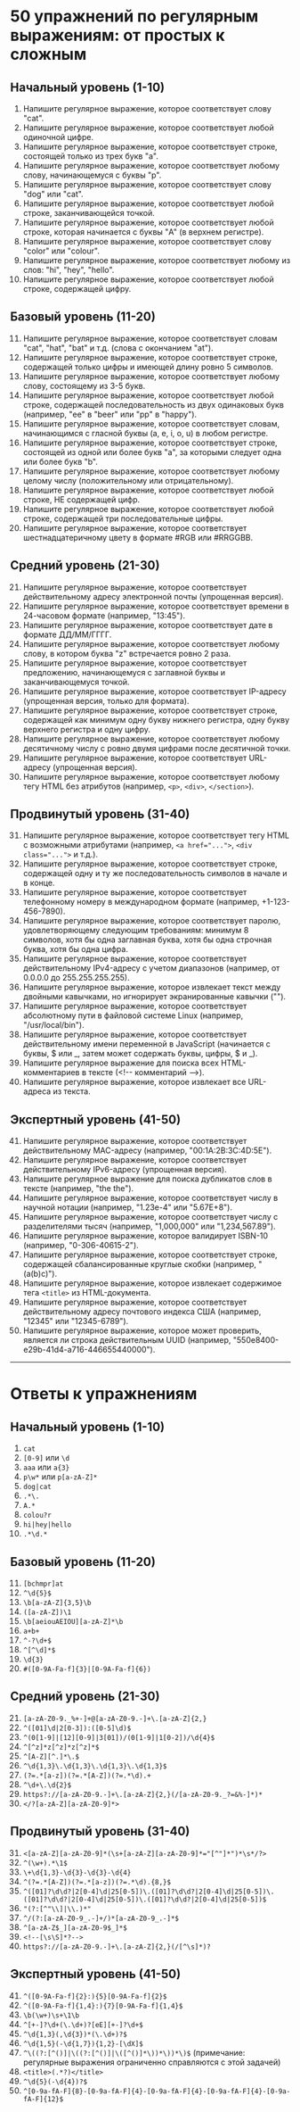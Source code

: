 # 50 упражнений по регулярным выражениям: от простых к сложным

## Начальный уровень (1-10)

1. Напишите регулярное выражение, которое соответствует слову "cat".
2. Напишите регулярное выражение, которое соответствует любой одиночной цифре.
3. Напишите регулярное выражение, которое соответствует строке, состоящей только из трех букв "a".
4. Напишите регулярное выражение, которое соответствует любому слову, начинающемуся с буквы "p".
5. Напишите регулярное выражение, которое соответствует слову "dog" или "cat".
6. Напишите регулярное выражение, которое соответствует любой строке, заканчивающейся точкой.
7. Напишите регулярное выражение, которое соответствует любой строке, которая начинается с буквы "A" (в верхнем регистре).
8. Напишите регулярное выражение, которое соответствует слову "color" или "colour".
9. Напишите регулярное выражение, которое соответствует любому из слов: "hi", "hey", "hello".
10. Напишите регулярное выражение, которое соответствует любой строке, содержащей цифру.

## Базовый уровень (11-20)

11. Напишите регулярное выражение, которое соответствует словам "cat", "hat", "bat" и т.д. (слова с окончанием "at").
12. Напишите регулярное выражение, которое соответствует строке, содержащей только цифры и имеющей длину ровно 5 символов.
13. Напишите регулярное выражение, которое соответствует любому слову, состоящему из 3-5 букв.
14. Напишите регулярное выражение, которое соответствует любой строке, содержащей последовательность из двух одинаковых букв (например, "ee" в "beer" или "pp" в "happy").
15. Напишите регулярное выражение, которое соответствует словам, начинающимся с гласной буквы (a, e, i, o, u) в любом регистре.
16. Напишите регулярное выражение, которое соответствует строке, состоящей из одной или более букв "a", за которыми следует одна или более букв "b".
17. Напишите регулярное выражение, которое соответствует любому целому числу (положительному или отрицательному).
18. Напишите регулярное выражение, которое соответствует любой строке, НЕ содержащей цифр.
19. Напишите регулярное выражение, которое соответствует любой строке, содержащей три последовательные цифры.
20. Напишите регулярное выражение, которое соответствует шестнадцатеричному цвету в формате \#RGB или \#RRGGBB.

## Средний уровень (21-30)

21. Напишите регулярное выражение, которое соответствует действительному адресу электронной почты (упрощенная версия).
22. Напишите регулярное выражение, которое соответствует времени в 24-часовом формате (например, "13:45").
23. Напишите регулярное выражение, которое соответствует дате в формате ДД/ММ/ГГГГ.
24. Напишите регулярное выражение, которое соответствует любому слову, в котором буква "z" встречается ровно 2 раза.
25. Напишите регулярное выражение, которое соответствует предложению, начинающемуся с заглавной буквы и заканчивающемуся точкой.
26. Напишите регулярное выражение, которое соответствует IP-адресу (упрощенная версия, только для формата).
27. Напишите регулярное выражение, которое соответствует строке, содержащей как минимум одну букву нижнего регистра, одну букву верхнего регистра и одну цифру.
28. Напишите регулярное выражение, которое соответствует любому десятичному числу с ровно двумя цифрами после десятичной точки.
29. Напишите регулярное выражение, которое соответствует URL-адресу (упрощенная версия).
30. Напишите регулярное выражение, которое соответствует любому тегу HTML без атрибутов (например, `<p>`, `<div>`, `</section>`).

## Продвинутый уровень (31-40)

31. Напишите регулярное выражение, которое соответствует тегу HTML с возможными атрибутами (например, `<a href="...">`, `<div class="...">` и т.д.).
32. Напишите регулярное выражение, которое соответствует строке, содержащей одну и ту же последовательность символов в начале и в конце.
33. Напишите регулярное выражение, которое соответствует телефонному номеру в международном формате (например, +1-123-456-7890).
34. Напишите регулярное выражение, которое соответствует паролю, удовлетворяющему следующим требованиям: минимум 8 символов, хотя бы одна заглавная буква, хотя бы одна строчная буква, хотя бы одна цифра.
35. Напишите регулярное выражение, которое соответствует действительному IPv4-адресу с учетом диапазонов (например, от 0.0.0.0 до 255.255.255.255).
36. Напишите регулярное выражение, которое извлекает текст между двойными кавычками, но игнорирует экранированные кавычки ("").
37. Напишите регулярное выражение, которое соответствует абсолютному пути в файловой системе Linux (например, "/usr/local/bin").
38. Напишите регулярное выражение, которое соответствует действительному имени переменной в JavaScript (начинается с буквы, $ или \_, затем может содержать буквы, цифры, $ и \_).
39. Напишите регулярное выражение для поиска всех HTML-комментариев в тексте (\<!-- комментарий -->).
40. Напишите регулярное выражение, которое извлекает все URL-адреса из текста.

## Экспертный уровень (41-50)

41. Напишите регулярное выражение, которое соответствует действительному MAC-адресу (например, "00:1A:2B:3C:4D:5E").
42. Напишите регулярное выражение, которое соответствует действительному IPv6-адресу (упрощенная версия).
43. Напишите регулярное выражение для поиска дубликатов слов в тексте (например, "the the").
44. Напишите регулярное выражение, которое соответствует числу в научной нотации (например, "1.23e-4" или "5.67E+8").
45. Напишите регулярное выражение, которое соответствует числу с разделителями тысяч (например, "1,000,000" или "1,234,567.89").
46. Напишите регулярное выражение, которое валидирует ISBN-10 (например, "0-306-40615-2").
47. Напишите регулярное выражение, которое соответствует строке, содержащей сбалансированные круглые скобки (например, "(a(b)c)").
48. Напишите регулярное выражение, которое извлекает содержимое тега `<title>` из HTML-документа.
49. Напишите регулярное выражение, которое соответствует действительному адресу почтового индекса США (например, "12345" или "12345-6789").
50. Напишите регулярное выражение, которое может проверить, является ли строка действительным UUID (например, "550e8400-e29b-41d4-a716-446655440000").

---

# Ответы к упражнениям

## Начальный уровень (1-10)

1. `cat`
2. `[0-9]` или `\d`
3. `aaa` или `a{3}`
4. `p\w*` или `p[a-zA-Z]*`
5. `dog|cat`
6. `.*\.`
7. `A.*`
8. `colou?r`
9. `hi|hey|hello`
10. `.*\d.*`

## Базовый уровень (11-20)

11. `[bchmpr]at`
12. `^\d{5}$`
13. `\b[a-zA-Z]{3,5}\b`
14. `([a-zA-Z])\1`
15. `\b[aeiouAEIOU][a-zA-Z]*\b`
16. `a+b+`
17. `^-?\d+$`
18. `^[^\d]*$`
19. `\d{3}`
20. `#([0-9A-Fa-f]{3}|[0-9A-Fa-f]{6})`

## Средний уровень (21-30)

21. `[a-zA-Z0-9._%+-]+@[a-zA-Z0-9.-]+\.[a-zA-Z]{2,}`
22. `^([01]\d|2[0-3]):([0-5]\d)$`
23. `^(0[1-9]|[12][0-9]|3[01])/(0[1-9]|1[0-2])/\d{4}$`
24. `^[^z]*z[^z]*z[^z]*$`
25. `^[A-Z][^.]*\.$`
26. `^\d{1,3}\.\d{1,3}\.\d{1,3}\.\d{1,3}$`
27. `(?=.*[a-z])(?=.*[A-Z])(?=.*\d).+`
28. `^\d+\.\d{2}$`
29. `https?://[a-zA-Z0-9.-]+\.[a-zA-Z]{2,}(/[a-zA-Z0-9._?=&%-]*)*`
30. `</?[a-zA-Z][a-zA-Z0-9]*>`

## Продвинутый уровень (31-40)

31. `<[a-zA-Z][a-zA-Z0-9]*(\s+[a-zA-Z][a-zA-Z0-9]*="[^"]*")*\s*/?>`
32. `^(\w+).*\1$`
33. `\+\d{1,3}-\d{3}-\d{3}-\d{4}`
34. `^(?=.*[A-Z])(?=.*[a-z])(?=.*\d).{8,}$`
35. `^([01]?\d\d?|2[0-4]\d|25[0-5])\.([01]?\d\d?|2[0-4]\d|25[0-5])\.([01]?\d\d?|2[0-4]\d|25[0-5])\.([01]?\d\d?|2[0-4]\d|25[0-5])$`
36. `"(?:[^"\\]|\\.)*"`
37. `^/(?:[a-zA-Z0-9_.-]+/)*[a-zA-Z0-9_.-]*$`
38. `^[a-zA-Z$_][a-zA-Z0-9$_]*$`
39. `<!--[\s\S]*?-->`
40. `https?://[a-zA-Z0-9.-]+\.[a-zA-Z]{2,}(/[^\s]*)?`

## Экспертный уровень (41-50)

41. `^([0-9A-Fa-f]{2}:){5}[0-9A-Fa-f]{2}$`
42. `^([0-9A-Fa-f]{1,4}:){7}[0-9A-Fa-f]{1,4}$`
43. `\b(\w+)\s+\1\b`
44. `^[+-]?\d+(\.\d+)?[eE][+-]?\d+$`
45. `^\d{1,3}(,\d{3})*(\.\d+)?$`
46. `^\d{1,5}(-\d{1,7}){1,2}-[\dX]$`
47. `^\((?:[^()]|\((?:[^()]|\([^()]*\))*\))*\)$` (примечание: регулярные выражения ограниченно справляются с этой задачей)
48. `<title>(.*?)</title>`
49. `^\d{5}(-\d{4})?$`
50. `^[0-9a-fA-F]{8}-[0-9a-fA-F]{4}-[0-9a-fA-F]{4}-[0-9a-fA-F]{4}-[0-9a-fA-F]{12}$`